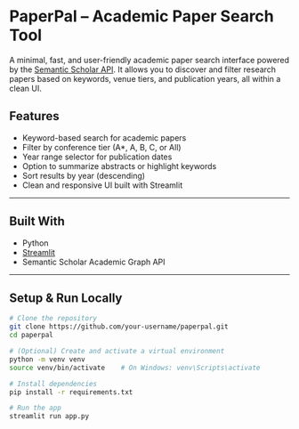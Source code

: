 # PaperPal – Academic Paper Search Tool

A minimal, fast, and user-friendly academic paper search interface powered by the [Semantic Scholar API](https://api.semanticscholar.org/). It allows you to discover and filter research papers based on keywords, venue tiers, and publication years, all within a clean UI.

## Features

- Keyword-based search for academic papers
- Filter by conference tier (A*, A, B, C, or All)
- Year range selector for publication dates
- Option to summarize abstracts or highlight keywords
- Sort results by year (descending)
- Clean and responsive UI built with Streamlit
---

## Built With

- Python  
- [Streamlit](https://streamlit.io)  
- Semantic Scholar Academic Graph API  

---

## Setup & Run Locally

```bash
# Clone the repository
git clone https://github.com/your-username/paperpal.git
cd paperpal

# (Optional) Create and activate a virtual environment
python -m venv venv
source venv/bin/activate    # On Windows: venv\Scripts\activate

# Install dependencies
pip install -r requirements.txt

# Run the app
streamlit run app.py
